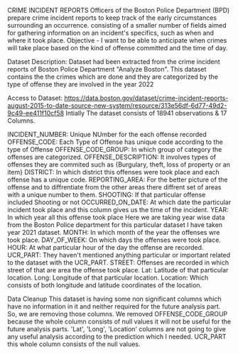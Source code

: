 CRIME INCIDENT REPORTS
Officers of the Boston Police Department (BPD) prepare crime incident reports to keep track of the early circumstances surrounding an occurrence. consisting of a smaller number of fields aimed for gathering information on an incident's specifics, such as when and where it took place.
Objective - I want to be able to anticipate when crimes will take place based on the kind of offense committed and the time of day.

Dataset Description: Dataset had been extracted from the crime incident reports of Boston Police Department "Analyze Boston". This dataset contains the the crimes which are done and they are categorized by the type of offense they are involved in the year 2022

Access to Dataset: https://data.boston.gov/dataset/crime-incident-reports-august-2015-to-date-source-new-system/resource/313e56df-6d77-49d2-9c49-ee411f10cf58
Intially The dataset consists of 18941 observations & 17 Columns.

INCIDENT_NUMBER: Unique NUmber for the each offense recorded
OFFENSE_CODE: Each Type of Offense has unique code according to the type of Offense
OFFENSE_CODE_GROUP: In which group of category the offenses are categorized.
OFFENSE_DESCRIPTION: It involves types of offenses they are commited such as {Burgulary, theft, loss of property or an item}
DISTRICT: In which district this offenses were took place and each offense has a unique code.
REPORTING_AREA: For the better picture of the offense and to diffrentiate from the other areas there diffrent set of areas with a unique number to them.
SHOOTING: If that particular offense included Shooting or not
OCCURRED_ON_DATE: At which date the particular incident took place and this column gives us the time of the incident.
YEAR: In which year all this offense took place Here we are taking year wise data from the Boston Police department for this particular dataset I have taken year 2021 dataset.
MONTH: In which month of the year the offenses wre took place.
DAY_OF_WEEK: On which days the offenses were took place.
HOUR: At what particular hour of the day the offense are recorded.
UCR_PART: They haven't mentioned anything particular or important related to the dataset with the UCR_PART.
STREET: Offenses are recorded in which street of that are area the offense took place.
Lat: Latitude of that particular location.
Long: Longitude of that particular location.
Location: Which consists of both longitude and latitude coordinates of the location.

Data Cleanup
This dataset is having some non significant columns which have no information in it and neither required for the future analysis part. So, we are removing those columns.
We removed OFFENSE_CODE_GROUP because the whole column consists of null values it will not be useful for the future analysis parts.
'Lat', 'Long', 'Location' columns are not going to give any useful analysis according to the prediction which I needed.
UCR_PART this whole column consists of the null values.


